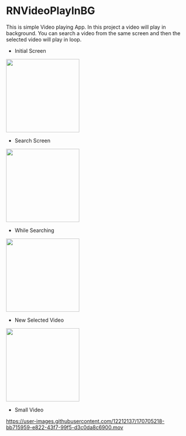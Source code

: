 # RNVideoPlayInBG
This is simple Video playing App. In this project a video will play in background. You can search a video from the same screen and then the selected video will play in loop.

- Initial Screen
<img width="200" src="https://user-images.githubusercontent.com/12212137/170703502-68886ab8-8f9d-43e2-9034-7ad10f21930b.png"/>

- Search Screen
<img width="200" src="https://user-images.githubusercontent.com/12212137/170703578-c6b082af-1bbd-4b7a-99ef-acf163a7cd92.png"/>

- While Searching
<img width="200" src="https://user-images.githubusercontent.com/12212137/170703744-98d8a678-990d-426f-94cf-05895a437765.png"/>

- New Selected Video
<img width="200" src="https://user-images.githubusercontent.com/12212137/170703790-62de1b90-0e39-4433-9606-84a97a7d2c61.png"/>
  
- Small Video

https://user-images.githubusercontent.com/12212137/170705218-bb715959-e822-43f7-99f5-d3c0da8c6900.mov

